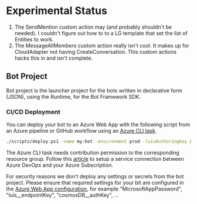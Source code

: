 # Experimental Status
1) The SendMention custom action may (and probably shouldn't be needed).  I couldn't figure out how to to a LG template that set the list of Entities to work.
2) The MessageAllMembers custom action really isn't cool.  It makes up for CloudAdapter not having CreateConversation.  This custom actions hacks this in and isn't complete.

## Bot Project

Bot project is the launcher project for the bots written in declarative form (JSON), using the Runtime, for the Bot Framework SDK.

### CI/CD Deployment

You can deploy your bot to an Azure Web App with the following script from an Azure pipeline or GitHub workflow using an [Azure CLI task](https://docs.microsoft.com/en-us/azure/devops/pipelines/tasks/deploy/azure-cli).

```bash
./scripts/deploy.ps1 -name my-bot -environment prod -luisAuthoringKey XXXXXXXXX -luisAuthoringRegion westeurope
```

The Azure CLI task needs contribution permission to the corresponding resource group. Follow this [article](https://docs.microsoft.com/en-us/azure/devops/pipelines/library/connect-to-azure) to setup a service connection between Azure DevOps and your Azure Subscription.

For security reasons we don't deploy any settings or secrets from the bot project. Please ensure that required settings for your bit are configured in the [Azure Web App configuration](https://docs.microsoft.com/en-us/azure/app-service/configure-common), for example "MicrosoftAppPassword", "luis\_\_endpointKey", "cosmosDB\_\_authKey", ...
